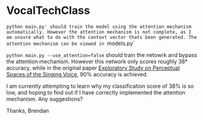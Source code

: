 # VocalTechClass

`python main.py' should train the model using the attention mechanism automatically. However the attention mechanism is not complete, as I am unsure what to do with the context vector thats been generated.
The attention mechanism can be viewed in `models.py`

`python main.py --use_attention=false` should train the netowrk and bypass the attention mechanism. However this network only scores roughly 38* accuracy, while in the original paper [Exploratory Study on Perceptual Spaces of the Singing Voice](https://ieeexplore-ieee-org.ezproxy.library.qmul.ac.uk/abstract/document/9054582), 90% accuracy is achieved.

I am currently attempting to learn why my classification score of 38% is so low, and hoping to find out if I have correctly implemented the attention mechanism. Any suggestions?

Thanks,
Brendan
